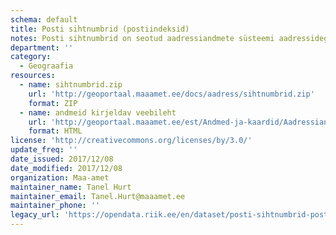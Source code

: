 ```yaml
---
schema: default
title: Posti sihtnumbrid (postiindeksid)
notes: Posti sihtnumbrid on seotud aadressiandmete süsteemi aadressidega (ADR-ID-dega). Andmeid uuendatakse süsteemi väliselt kuni 2018. aasta arendustööde valmimiseni. Seejärel levitab Maa-amet samu andmeid enamuse ADS-i teenuste ja väljavõtete koosseisus.
department: ''
category:
  - Geograafia
resources:
  - name: sihtnumbrid.zip
    url: 'http://geoportaal.maaamet.ee/docs/aadress/sihtnumbrid.zip'
    format: ZIP
  - name: andmeid kirjeldav veebileht
    url: 'http://geoportaal.maaamet.ee/est/Andmed-ja-kaardid/Aadressiandmed/Aadressid-ja-posti-sihtnumbrid-e-indeksid-p582.html'
    format: HTML
license: 'http://creativecommons.org/licenses/by/3.0/'
update_freq: ''
date_issued: 2017/12/08
date_modified: 2017/12/08
organization: Maa-amet
maintainer_name: Tanel Hurt
maintainer_email: Tanel.Hurt@maaamet.ee
maintainer_phone: ''
legacy_url: 'https://opendata.riik.ee/en/dataset/posti-sihtnumbrid-postiindeksid'
---
```

